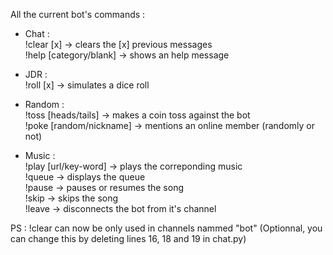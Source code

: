All the current bot's commands :

- Chat :<br>
!clear [x] → clears the [x] previous messages<br>
!help [category/blank] → shows an help message<br>

- JDR :<br>
!roll [x] → simulates a dice roll<br>

- Random :<br>
!toss [heads/tails] → makes a coin toss against the bot<br>
!poke [random/nickname] → mentions an online member (randomly or not)<br>

- Music :<br>
!play [url/key-word] → plays the correponding music<br>
!queue → displays the queue<br>
!pause → pauses or resumes the song<br>
!skip → skips the song<br>
!leave → disconnects the bot from it's channel<br>

PS : !clear can now be only used in channels nammed "bot" (Optionnal, you can change this by deleting lines 16, 18 and 19 in chat.py)
